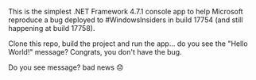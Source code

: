 This is the simplest .NET Framework 4.7.1 console app to help Microsoft reproduce a bug deployed to #WindowsInsiders in build 17754 (and still happening at build 17758).

Clone this repo, build the project and run the app... do you see the "Hello World!" message? Congrats, you don't have the bug.

Do you see message? bad news 😞



